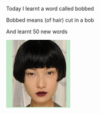 Today I learnt a word called bobbed

Bobbed means (of hair) cut in a bob

And learnt 50 new words

![image-20200601160846574](/images/image-20200601160846574.png)
